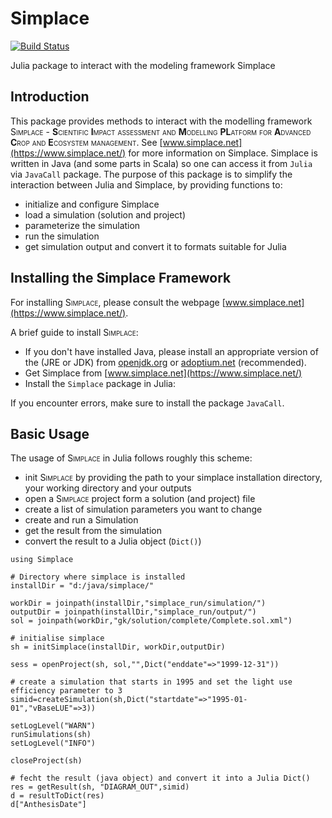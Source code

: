 # Simplace

[![Build Status](https://github.com/gk-crop/Simplace.jl/actions/workflows/CI.yml/badge.svg?branch=main)](https://github.com/gk-crop/Simplace.jl/actions/workflows/CI.yml?query=branch%3Amain)

Julia package to interact with the modeling framework Simplace

## Introduction
This package provides methods to interact with the modelling framework <span style="font-variant:small-caps;">Simplace</span> - 
**S**<span style="font-variant:small-caps;">cientific</span> 
**I**<span style="font-variant:small-caps;">mpact assessment and</span> 
**M**<span style="font-variant:small-caps;">odelling</span>
**PL**<span style="font-variant:small-caps;">atform for</span> 
**A**<span style="font-variant:small-caps;">dvanced</span> 
**C**<span style="font-variant:small-caps;">rop and</span> 
**E**<span style="font-variant:small-caps;">cosystem management</span>. 
See [www.simplace.net](https://www.simplace.net/) for more information on Simplace. Simplace is written in Java (and some parts in Scala) so one can access it from `Julia` via `JavaCall` package. The purpose of this package is to simplify the interaction between Julia and Simplace, by providing functions to:

- initialize and configure Simplace
- load a simulation (solution and project)
- parameterize the simulation
- run the simulation
- get simulation output and convert it to formats suitable for Julia


## Installing the Simplace Framework

For installing <span style="font-variant:small-caps;">Simplace</span>, please consult the webpage [www.simplace.net](https://www.simplace.net/).

A brief guide to install <span style="font-variant:small-caps;">Simplace</span>:

- If you don't have installed Java, please install an appropriate version of the (JRE or JDK) from [openjdk.org](https://openjdk.org/) or [adoptium.net](https://adoptium.net) (recommended).
- Get Simplace from [www.simplace.net](https://www.simplace.net/)
- Install the `Simplace` package in Julia:  

If you encounter errors, make sure to install the package `JavaCall`.

## Basic Usage

The usage of <span style="font-variant:small-caps;">Simplace</span> in Julia follows roughly this scheme:

- init <span style="font-variant:small-caps;">Simplace</span> by providing the path to your simplace installation directory, your working directory and your outputs
- open a <span style="font-variant:small-caps;">Simplace</span> project form a solution (and project) file
- create a list of simulation parameters you want to change
- create and run a Simulation
- get the result from the simulation
- convert the result to a Julia object (`Dict()`)

```{julia}
using Simplace

# Directory where simplace is installed
installDir = "d:/java/simplace/"

workDir = joinpath(installDir,"simplace_run/simulation/")
outputDir = joinpath(installDir,"simplace_run/output/")
sol = joinpath(workDir,"gk/solution/complete/Complete.sol.xml")

# initialise simplace
sh = initSimplace(installDir, workDir,outputDir)

sess = openProject(sh, sol,"",Dict("enddate"=>"1999-12-31"))

# create a simulation that starts in 1995 and set the light use efficiency parameter to 3
simid=createSimulation(sh,Dict("startdate"=>"1995-01-01","vBaseLUE"=>3))

setLogLevel("WARN")
runSimulations(sh)
setLogLevel("INFO")

closeProject(sh)

# fecht the result (java object) and convert it into a Julia Dict()
res = getResult(sh, "DIAGRAM_OUT",simid)
d = resultToDict(res)
d["AnthesisDate"]
```
